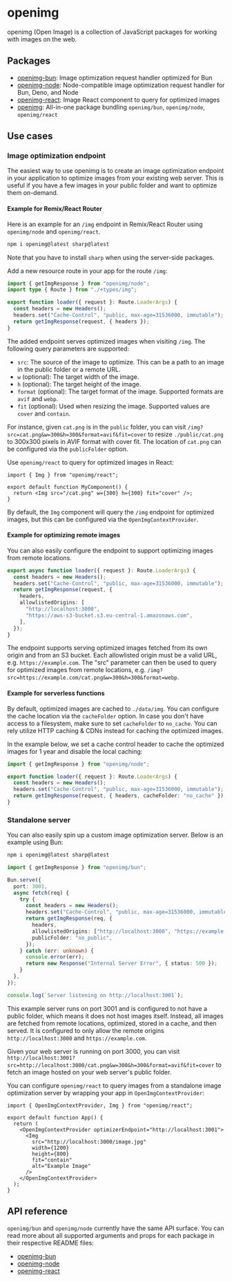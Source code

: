 # openimg

openimg (Open Image) is a collection of JavaScript packages for working with images on the web.

## Packages

- [openimg-bun](./packages/bun/): Image optimization request handler optimized for Bun
- [openimg-node](./packages/node/): Node-compatible image optimization request handler for Bun, Deno, and Node
- [openimg-react](./packages/react/): Image React component to query for optimized images
- [openimg](./packages/core/): All-in-one package bundling `openimg/bun`, `openimg/node`, `openimg/react`

## Use cases

### Image optimization endpoint

The easiest way to use openimg is to create an image optimization endpoint in your application to optimize images from your existing web server. This is useful if you have a few images in your public folder and want to optimize them on-demand.

#### Example for Remix/React Router

Here is an example for an `/img` endpoint in Remix/React Router using `openimg/node` and `openimg/react`.

```bash
npm i openimg@latest sharp@latest
```

Note that you have to install `sharp` when using the server-side packages.

Add a new resource route in your app for the route `/img`:

```typescript
import { getImgResponse } from "openimg/node";
import type { Route } from "./+types/img";

export function loader({ request }: Route.LoaderArgs) {
  const headers = new Headers();
  headers.set("Cache-Control", "public, max-age=31536000, immutable");
  return getImgResponse(request, { headers });
}
```

The added endpoint serves optimized images when visiting `/img`. The following query parameters are supported:

- `src`: The source of the image to optimize. This can be a path to an image in the public folder or a remote URL.
- `w` (optional): The target width of the image.
- `h` (optional): The target height of the image.
- `format` (optional): The target format of the image. Supported formats are `avif` and `webp`.
- `fit` (optional): Used when resizing the image. Supported values are `cover` and `contain`.

For instance, given `cat.png` is in the `public` folder, you can visit `/img?src=cat.png&w=300&h=300&format=avif&fit=cover` to resize `./public/cat.png` to 300x300 pixels in AVIF format with cover fit. The location of `cat.png` can be configured via the `publicFolder` option.

Use `openimg/react` to query for optimized images in React:

```tsx
import { Img } from "openimg/react";

export default function MyComponent() {
  return <Img src="/cat.png" w={300} h={300} fit="cover" />;
}
```

By default, the `Img` component will query the `/img` endpoint for optimized images, but this can be configured via the `OpenImgContextProvider`.

#### Example for optimizing remote images

You can also easily configure the endpoint to support optimizing images from remote locations.

```typescript
export async function loader({ request }: Route.LoaderArgs) {
  const headers = new Headers();
  headers.set("Cache-Control", "public, max-age=31536000, immutable");
  return getImgResponse(request, {
    headers,
    allowlistedOrigins: [
      "http://localhost:3000",
      "https://aws-s3-bucket.s3.eu-central-1.amazonaws.com",
    ],
  });
}
```

The endpoint supports serving optimized images fetched from its own origin and from an S3 bucket. Each allowlisted origin must be a valid URL, e.g. `https://example.com`. The "src" parameter can then be used to query for optimized images from remote locations, e.g. `/img?src=https://example.com/cat.png&w=300&h=300&format=webp`. 

#### Example for serverless functions

By default, optimized images are cached to `./data/img`. You can configure the cache location via the `cacheFolder` option. In case you don't have access to a filesystem, make sure to set `cacheFolder` to `no_cache`. You can rely utilize HTTP caching & CDNs instead for caching the optimized images.

In the example below, we set a cache control header to cache the optimized images for 1 year and disable the local caching:

```typescript
import { getImgResponse } from "openimg/node";

export function loader({ request }: Route.LoaderArgs) {
  const headers = new Headers();
  headers.set("Cache-Control", "public, max-age=31536000, immutable");
  return getImgResponse(request, { headers, cacheFolder: "no_cache" });
}
```

### Standalone server

You can also easily spin up a custom image optimization server. Below is an example using Bun:

```bash
npm i openimg@latest sharp@latest
```

```typescript
import { getImgResponse } from "openimg/bun";

Bun.serve({
  port: 3001,
  async fetch(req) {
    try {
      const headers = new Headers();
      headers.set("Cache-Control", "public, max-age=31536000, immutable");
      return getImgResponse(req, {
        headers,
        allowlistedOrigins: ["http://localhost:3000", "https://example.com"],
        publicFolder: "no_public",
      });
    } catch (err: unknown) {
      console.error(err);
      return new Response("Internal Server Error", { status: 500 });
    }
  },
});

console.log(`Server listening on http://localhost:3001`);
```

This example server runs on port 3001 and is configured to not have a public folder, which means it does not host images itself. Instead, all images are fetched from remote locations, optimized, stored in a cache, and then served. It is configured to only allow the remote origins `http://localhost:3000` and `https://example.com`.

Given your web server is running on port 3000, you can visit `http://localhost:3001?src=http://localhost:3000/cat.png&w=300&h=300&format=avif&fit=cover` to fetch an image hosted on your web server's public folder.

You can configure `openimg/react` to query images from a standalone image optimization server by wrapping your app in `OpenImgContextProvider`:

```tsx
import { OpenImgContextProvider, Img } from "openimg/react";

export default function App() {
  return (
    <OpenImgContextProvider optimizerEndpoint="http://localhost:3001">
      <Img
        src="http://localhost:3000/image.jpg"
        width={1200}
        height={800}
        fit="contain"
        alt="Example Image"
      />
    </OpenImgContextProvider>
  );
}
```

## API reference

`openimg/bun` and `openimg/node` currently have the same API surface. You can read more about all supported arguments and props for each package in their respective README files:

- [openimg-bun](./packages/bun/README.md)
- [openimg-node](./packages/bun/README.md)
- [openimg-react](./packages/bun/README.md)
